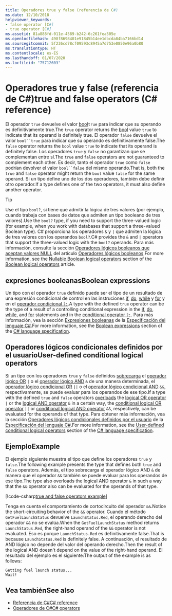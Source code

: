 ```yaml
---
title: Operadores true y false (referencia de C#)
ms.date: 12/10/2018
helpviewer_keywords:
- false operator [C#]
- true operator [C#]
ms.assetid: 81a888fd-011e-4589-b242-6c261fea505e
ms.openlocfilehash: 498f8698401e91845b14ee1dbcda84ba7166bd14
ms.sourcegitcommit: 5f236cd78cf09593c8945a7d753e0850e96a0b80
ms.translationtype: HT
ms.contentlocale: es-ES
ms.lasthandoff: 01/07/2020
ms.locfileid: "75712603"
---
```

# <a name="true-and-false-operators-c-reference"></a><span data-ttu-id="7eced-102">Operadores true y false (referencia de C#)</span><span class="sxs-lookup"><span data-stu-id="7eced-102">true and false operators (C# reference)</span></span>

<span data-ttu-id="7eced-103">El operador `true` devuelve el valor [bool](../builtin-types/bool.md)`true` para indicar que su operando es definitivamente true.</span><span class="sxs-lookup"><span data-stu-id="7eced-103">The `true` operator returns the [bool](../builtin-types/bool.md) value `true` to indicate that its operand is definitely true.</span></span> <span data-ttu-id="7eced-104">El operador `false` devuelve el valor `bool``true` para indicar que su operando es definitivamente false.</span><span class="sxs-lookup"><span data-stu-id="7eced-104">The `false` operator returns the `bool` value `true` to indicate that its operand is definitely false.</span></span> <span data-ttu-id="7eced-105">Los operadores `true` y `false` no garantizan que se complementan entre sí.</span><span class="sxs-lookup"><span data-stu-id="7eced-105">The `true` and `false` operators are not guaranteed to complement each other.</span></span> <span data-ttu-id="7eced-106">Es decir, tanto el operador `true` como `false` podrían devolver el valor `bool``false` del mismo operando.</span><span class="sxs-lookup"><span data-stu-id="7eced-106">That is, both the `true` and `false` operator might return the `bool` value `false` for the same operand.</span></span> <span data-ttu-id="7eced-107">Si un tipo define uno de los dos operadores, también debe definir otro operador.</span><span class="sxs-lookup"><span data-stu-id="7eced-107">If a type defines one of the two operators, it must also define another operator.</span></span>

> [!TIP]
> <span data-ttu-id="7eced-108">Use el tipo `bool?`, si tiene que admitir la lógica de tres valores (por ejemplo, cuando trabaja con bases de datos que admiten un tipo booleano de tres valores).</span><span class="sxs-lookup"><span data-stu-id="7eced-108">Use the `bool?` type, if you need to support the three-valued logic (for example, when you work with databases that support a three-valued Boolean type).</span></span> <span data-ttu-id="7eced-109">C# proporciona los operadores `&` y `|` que admiten la lógica de tres valores con los operandos `bool?`.</span><span class="sxs-lookup"><span data-stu-id="7eced-109">C# provides the `&` and `|` operators that support the three-valued logic with the `bool?` operands.</span></span> <span data-ttu-id="7eced-110">Para más información, consulte la sección [Operadores lógicos booleanos que aceptan valores NULL](boolean-logical-operators.md#nullable-boolean-logical-operators) del artículo [Operadores lógicos booleanos](boolean-logical-operators.md).</span><span class="sxs-lookup"><span data-stu-id="7eced-110">For more information, see the [Nullable Boolean logical operators](boolean-logical-operators.md#nullable-boolean-logical-operators) section of the [Boolean logical operators](boolean-logical-operators.md) article.</span></span>

## <a name="boolean-expressions"></a><span data-ttu-id="7eced-111">expresiones booleanas</span><span class="sxs-lookup"><span data-stu-id="7eced-111">Boolean expressions</span></span>

<span data-ttu-id="7eced-112">Un tipo con el operador `true` definido puede ser el tipo de un resultado de una expresión condicional de control en las instruciones [if](../keywords/if-else.md), [do](../keywords/do.md), [while](../keywords/while.md) y [for](../keywords/for.md) y en el [operador condicional `?:`](conditional-operator.md).</span><span class="sxs-lookup"><span data-stu-id="7eced-112">A type with the defined `true` operator can be the type of a result of a controlling conditional expression in the [if](../keywords/if-else.md), [do](../keywords/do.md), [while](../keywords/while.md), and [for](../keywords/for.md) statements and in the [conditional operator `?:`](conditional-operator.md).</span></span> <span data-ttu-id="7eced-113">Para más información, vea la sección [Expresiones booleanas](~/_csharplang/spec/expressions.md#boolean-expressions) de la [Especificación del lenguaje C#](~/_csharplang/spec/introduction.md).</span><span class="sxs-lookup"><span data-stu-id="7eced-113">For more information, see the [Boolean expressions](~/_csharplang/spec/expressions.md#boolean-expressions) section of the [C# language specification](~/_csharplang/spec/introduction.md).</span></span>

## <a name="user-defined-conditional-logical-operators"></a><span data-ttu-id="7eced-114">Operadores lógicos condicionales definidos por el usuario</span><span class="sxs-lookup"><span data-stu-id="7eced-114">User-defined conditional logical operators</span></span>

<span data-ttu-id="7eced-115">Si un tipo con los operadores `true` y `false` definidos [sobrecarga](operator-overloading.md) el [operador lógico OR](boolean-logical-operators.md#logical-or-operator-) `|` o el [operador lógico AND](boolean-logical-operators.md#logical-and-operator-) `&` de una manera determinada, el [operador lógico condicional OR](boolean-logical-operators.md#conditional-logical-or-operator-) `||` o el [operador lógico condicional AND](boolean-logical-operators.md#conditional-logical-and-operator-) `&&`, respectivamente, se puede evaluar para los operandos de ese tipo.</span><span class="sxs-lookup"><span data-stu-id="7eced-115">If a type with the defined `true` and `false` operators [overloads](operator-overloading.md) the [logical OR operator](boolean-logical-operators.md#logical-or-operator-) `|` or the [logical AND operator](boolean-logical-operators.md#logical-and-operator-) `&` in a certain way, the [conditional logical OR operator](boolean-logical-operators.md#conditional-logical-or-operator-) `||` or [conditional logical AND operator](boolean-logical-operators.md#conditional-logical-and-operator-) `&&`, respectively, can be evaluated for the operands of that type.</span></span> <span data-ttu-id="7eced-116">Para obtener más información, vea la sección [Operadores lógicos condicionales definidos por el usuario](~/_csharplang/spec/expressions.md#user-defined-conditional-logical-operators) de la [Especificación del lenguaje C#](~/_csharplang/spec/introduction.md).</span><span class="sxs-lookup"><span data-stu-id="7eced-116">For more information, see the [User-defined conditional logical operators](~/_csharplang/spec/expressions.md#user-defined-conditional-logical-operators) section of the [C# language specification](~/_csharplang/spec/introduction.md).</span></span>

## <a name="example"></a><span data-ttu-id="7eced-117">Ejemplo</span><span class="sxs-lookup"><span data-stu-id="7eced-117">Example</span></span>

<span data-ttu-id="7eced-118">El ejemplo siguiente muestra el tipo que define los operadores `true` y `false`.</span><span class="sxs-lookup"><span data-stu-id="7eced-118">The following example presents the type that defines both `true` and `false` operators.</span></span> <span data-ttu-id="7eced-119">Además, el tipo sobrecarga el operador lógico AND `&` de manera que el operador `&&` también se puede evaluar para los operandos de ese tipo.</span><span class="sxs-lookup"><span data-stu-id="7eced-119">The type also overloads the logical AND operator `&` in such a way that the `&&` operator also can be evaluated for the operands of that type.</span></span>

[!code-csharp[true and false operators example](~/samples/csharp/language-reference/operators/TrueFalseOperators.cs)]

<span data-ttu-id="7eced-120">Tenga en cuenta el comportamiento de cortocircuito del operador `&&`.</span><span class="sxs-lookup"><span data-stu-id="7eced-120">Notice the short-circuiting behavior of the `&&` operator.</span></span> <span data-ttu-id="7eced-121">Cuando el método `GetFuelLaunchStatus` devuelve `LaunchStatus.Red`, el operando derecho del operador `&&` no se evalúa.</span><span class="sxs-lookup"><span data-stu-id="7eced-121">When the `GetFuelLaunchStatus` method returns `LaunchStatus.Red`, the right-hand operand of the `&&` operator is not evaluated.</span></span> <span data-ttu-id="7eced-122">Eso es porque `LaunchStatus.Red` es definitivamente false.</span><span class="sxs-lookup"><span data-stu-id="7eced-122">That is because `LaunchStatus.Red` is definitely false.</span></span> <span data-ttu-id="7eced-123">A continuación, el resultado de AND lógico no depende del valor del operando derecho.</span><span class="sxs-lookup"><span data-stu-id="7eced-123">Then the result of the logical AND doesn't depend on the value of the right-hand operand.</span></span> <span data-ttu-id="7eced-124">El resultado del ejemplo es el siguiente:</span><span class="sxs-lookup"><span data-stu-id="7eced-124">The output of the example is as follows:</span></span>

```console
Getting fuel launch status...
Wait!
```

## <a name="see-also"></a><span data-ttu-id="7eced-125">Vea también</span><span class="sxs-lookup"><span data-stu-id="7eced-125">See also</span></span>

- [<span data-ttu-id="7eced-126">Referencia de C#</span><span class="sxs-lookup"><span data-stu-id="7eced-126">C# reference</span></span>](../index.md)
- [<span data-ttu-id="7eced-127">Operadores de C#</span><span class="sxs-lookup"><span data-stu-id="7eced-127">C# operators</span></span>](index.md)
